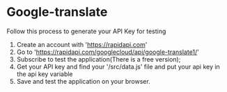 # Google-translate
Follow this process to generate your API Key for testing

1. Create an account with 'https://rapidapi.com'
2. Go to 'https://rapidapi.com/googlecloud/api/google-translate1/'
3. Subscribe to test the application(There is a free version);
4. Get your API key and find your '/src/data.js' file and put your api key in the api key variable
5. Save and test the application on your browser.
